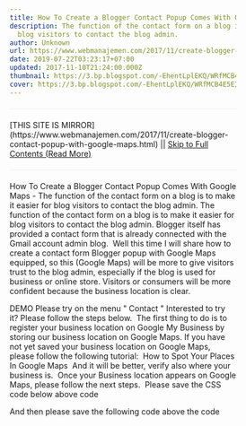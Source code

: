 ```yaml
---
title: How To Create a Blogger Contact Popup Comes With Google Maps
description: The function of the contact form on a blog is to make it easier for
  blog visitors to contact the blog admin.
author: Unknown
url: https://www.webmanajemen.com/2017/11/create-blogger-contact-popup-with-google-maps.html
date: 2019-07-22T03:23:17+07:00
updated: 2017-11-10T21:24:00.000Z
thumbnail: https://3.bp.blogspot.com/-EhentLplEKQ/WRfMCB4E5EI/AAAAAAAArEc/Lnhdwufv5_UfBY2yXZZEu34LmZ9OMAMoACLcB/s1600/Screenshot_1_1.jpg
cover: https://3.bp.blogspot.com/-EhentLplEKQ/WRfMCB4E5EI/AAAAAAAArEc/Lnhdwufv5_UfBY2yXZZEu34LmZ9OMAMoACLcB/s1600/Screenshot_1_1.jpg
---
```


<hr/> [THIS SITE IS MIRROR](https://www.webmanajemen.com/2017/11/create-blogger-contact-popup-with-google-maps.html) || <a href="https://www.webmanajemen.com/2017/11/create-blogger-contact-popup-with-google-maps.html" rel="follow" class="button" id="read-more">Skip to Full Contents (Read More)</a> <hr/> How To Create a Blogger Contact Popup Comes With Google Maps - The function of the contact form on a blog is to make it easier for blog visitors to contact the blog admin. The function of the contact form on a blog is to make it easier for blog visitors to contact the blog admin. Blogger itself has provided a contact form that is already connected with the Gmail account admin blog. 
Well this time I will share how to create a contact form Blogger popup with Google Maps equipped, so this (Google Maps) will be more to give visitors trust to the blog admin, especially if the blog is used for business or online store. Visitors or consumers will be more confident because the business location is clear. 

DEMO
Please try on the menu " Contact "
Interested to try it? Please follow the steps below. 
The first thing to do is to register your business location on Google My Business by storing our business location on Google Maps. If you have not yet saved your business location on Google Maps, please follow the following tutorial: 
How to Spot Your Places In Google Maps 
And it will be better, verify also where your business is. 
Once your Business location appears on Google Maps, please follow the next steps. 
Please save the CSS code below above</head> code 

<style type='text/css'>
/*<![CDATA[*/
*{-webkit-box-sizing:border-box;-moz-box-sizing:border-box;box-sizing:border-box}
.container,.container-fluid{margin-right:auto;margin-left:auto}
.contact_right form,.container,.container-fluid{padding-left:15px;padding-right:15px}
.btn,.contact-form-button.contact-form-button-submit{white-space:nowrap;vertical-align:middle;cursor:pointer}
.contact_right img.icon{position:absolute;top:-2px;left:0;border:0}
.row{margin-right:-15px;margin-left:-15px}
#maps-contact{font-size:14px;position:fixed;top:-10000px;left:-10000px;background:#fff;z-index:9999;opacity:0;height:0;overflow-y:auto;overflow-x:hidden}
#maps-contact .container{padding-bottom:20px}
.maps-contact-map{margin-bottom:15px;height:378px}
.contact-form-button.contact-form-button-submit{background-color:#ff7600;-webkit-border-radius:0;-moz-border-radius:0;color:#fff;float:right!important;display:inline-block;padding:6px 12px;margin-bottom:0;font-size:14px;font-weight:400;line-height:1.428571429;text-align:center;background-image:none;border:1px solid transparent;border-radius:0;-webkit-user-select:none;-moz-user-select:none;-ms-user-select:none;-o-user-select:none;user-select:none}
#ContactForm1_contact-form-error-message,#ContactForm1_contact-form-success-message{width:100%;margin-top:-15px;text-align:left}
#maps-contact p{margin:0 0 10px;font-weight:lighter;position:relative}
#maps-contact p.address{padding-left:27px}
.col-md-4,.col-md-8{position:relative;min-height:1px;padding-right:15px;padding-left:15px}
.btn,.form-control{padding:6px 12px;font-size:14px;line-height:1.42857143;background-image:none}
.clearfix:after,.clearfix:before,.container:after,.container:before,.form-horizontal .form-group:after,.form-horizontal .form-group:before,.row:after,.row:before{display:table;content:" "}
,.clearfix:after,.container:after,.form-horizontal .form-group:after,.row:after{clear:both}
.txt_orange{color:#e67e22}
.form-horizontal .form-group{margin-right:-15px;margin-left:-15px}
.form-group{margin-bottom:15px}
.form-control{display:block;width:100%;height:34px;color:#555;background-color:#fff;border:1px solid #ccc;border-radius:0;-webkit-box-shadow:none;box-shadow:none;-webkit-transition:border-color ease-in-out .15s,-webkit-box-shadow ease-in-out .15s;-o-transition:border-color ease-in-out .15s,box-shadow ease-in-out .15s;transition:border-color ease-in-out .15s,box-shadow ease-in-out .15s}
.pull-right{float:right!important}
.btn{display:inline-block;margin-bottom:0;font-weight:400;text-align:center;-ms-touch-action:manipulation;touch-action:manipulation;-webkit-user-select:none;-moz-user-select:none;-ms-user-select:none;user-select:none;border:1px solid transparent;}
.btn-orange{background-color:#ff7600;border-bottom:2px solid #d35400;-webkit-border-radius:0;-moz-border-radius:0;border-radius:0;color:#fff}
.btn-orange.active,.btn-orange:active,.btn-orange:focus,.btn-orange:hover{background-color:#d35400;color:#fff;outline:0}
.form-control:focus{border-color:#66afe9;outline:0;-webkit-box-shadow:inset 0 1px 1px rgba(0,0,0,.075),0 0 8px rgba(102,175,233,.6);box-shadow:inset 0 1px 1px rgba(0,0,0,.075),0 0 8px rgba(102,175,233,.6)}
.form-control::-moz-placeholder{color:#999;opacity:1}
.form-control:-ms-input-placeholder{color:#999}
.form-control::-webkit-input-placeholder{color:#999}
.form-control::-ms-expand{background-color:transparent;border:0}
.contact-line-header{margin-top:100px;margin-bottom:80px}
.head_contact{padding-bottom:50px;margin-bottom:0}
.text-center{text-align:center}
.team_hr_left{margin-right:30px;margin-left:15px}
.team_hr_right {margin-left: 30px;}
.team_hr{border:1px solid #fff;width:39.5%}
.team_hr,.thumb-overlay a{float:left}
.hr_gray{border:1px solid #ccc}
hr{margin-top:20px;margin-bottom:20px;border:0;border-top:1px solid #eee;height:0;-webkit-box-sizing:content-box;-moz-box-sizing:content-box;box-sizing:content-box}
.contact-line-header .head-txt{font-size:22px;margin-top:8px;font-weight:lighter}
.txt_darkgrey{color:#333}
.hide_contact{position:absolute;top:30px;right:35px;color:#333;font-size:40px;width:20px;height:20px;line-height:20px;text-align:center;text-decoration:none}
@media (min-width:768px){.container{width:750px}
}@media (min-width:992px){.container{width:970px}
.col-md-8{width:66.66666667%;float:left}
.col-md-4{width:33.33333333%;float:left}
}@media (min-width:1200px){.container{width:1170px}
}/*]]>*/
</style>


And then please save the following code above the code </body> 

        <div id='maps-contact'>
            <div class='container'>
                <div class='row'>
                    <div class='contact-line-header head_contact'>
                        <div class='text-center'>
                            <div class='head-txt'>CONTACT US</div>
                        </div>
                    </div>
                    <div class='col-md-8'>
                        <div class='maps-contact-map' id='map'> </div>
                        <div class='clearfix'/>
                    </div>
                    <div class='col-md-4 contact_right'>
                        <p>Lorem ipsum dolor sit amet, consectetu adipiscing elit pendisse as a molesti.</p>
                        <p class='address'><img alt='icon 1' class='icon' src='https://2.bp.blogspot.com/-7FIRV2qQHxA/WRGcfU4j65I/AAAAAAAArAo/bVPKUot_Cn0gEuzDbtkphHoI0ctErudlgCLcB/s1600/location.png'/>Perum Pesona Estetika A-27, Cikembulan, Sidamulih, Pangandaran, Jawa Barat 46396</p>
                        <p class='address'><img alt='icon 2' class='icon' src='https://2.bp.blogspot.com/-fQq-K9ycuq4/WRGdJa_iBmI/AAAAAAAArAw/5ZaAQGxPcqE5OJu5qIoi63OloSj3dAIjQCLcB/s1600/phone1.png'/> 090-080-0110</p>
                        <p class='address'><img alt='icon 3' class='icon' src='https://3.bp.blogspot.com/-nEFHMx1Y4g0/WRL8qxYcHQI/AAAAAAAArC0/jOOKuwbLaFoU7NbSk-ncOIoFXqZAnF0kgCLcB/s1600/clock.png'/>Monday - Sunday, 09.00 - 18.00</p>
                        <form class='form-horizontal' name='contact-form'>
                            <div class='form-group'>
                                <input class='form-control' id='ContactForm1_contact-form-name' name='name' placeholder='Your Name...' type='text' value=''/>
                            </div>
                            <div class='form-group'>
                                <input class='form-control' id='ContactForm1_contact-form-email' name='email' placeholder='Your Email...' type='email' value=''/>
                            </div>
                            <div class='form-group'>
                                <textarea class='form-control' id='ContactForm1_contact-form-email-message' name='email-message' placeholder='Write down your message...' style='height: 130px;'/>
                            </div>
                            <button class='btn btn-orange pull-right' id='ContactForm1_contact-form-submit' type='button'>SEND</button><br/>
                            <div style='max-width: 240px; text-align: left; width: 100%;'>
<div id='ContactForm1_contact-form-error-message'>
</div>
<div id='ContactForm1_contact-form-success-message'>
</div>
</div>
                        </form>
                          
                    </div>
                </div><!-- /.row -->
            </div><!-- /.container -->
<a class='hide_contact' href='javascript:void' onclick='hideContact()' title='Close Contact'>&amp;times;</a>
        </div>
<script>
//<![CDATA[
function showContact() {
var o = document.getElementById("maps-contact");
o.style.opacity = "1";o.style.top = "0";o.style.left = "0";o.style.bottom = "0";o.style.right = "0";o.style.height = "100%";
};
function hideContact() {
var o = document.getElementById("maps-contact");
o.style.opacity = "0";o.style.top = "-10000px";o.style.left = "-10000px";o.style.height = "0";
};
// load google map
        var script = document.createElement('script');
        script.type = 'text/javascript';
        script.src = 'https://maps.googleapis.com/maps/api/js?key=AIzaSyCTbFF2Os0UkPBdJ7xPZo3m6Z-a8QyklPU&v=3.exp&sensor=false&' +
            'callback=initialize';
        document.body.appendChild(script);
function initialize() {
  var myLatlng = new google.maps.LatLng(-7.677432, 108.615916);
    var mapOptions = {
      zoom: 14,
      center: myLatlng
    };
    var map = new google.maps.Map(document.getElementById('map'),  mapOptions);
    var marker = new google.maps.Marker({
    position: myLatlng,
    map: map
  });
}//]]>
</script>
<script src='https://www.blogger.com/static/v1/widgets/2271878333-widgets.js' type='text/javascript'/>
<script type='text/javascript'>
//<![CDATA[
if (typeof(BLOG_attachCsiOnload) != 'undefined' && BLOG_attachCsiOnload != null) { window['blogger_templates_experiment_id'] = "templatesV1";window['blogger_blog_id'] = '2552749739771124482';BLOG_attachCsiOnload(''); }_WidgetManager._Init('//www.blogger.com/rearrange?blogID\x3d2552749739771124482','//kompibarru.blogspot.com/','2552749739771124482');
_WidgetManager._RegisterWidget('_ContactFormView', new _WidgetInfo('ContactForm1', 'footer1', null, document.getElementById('ContactForm1'), {'contactFormMessageSendingMsg': 'Sending...', 'contactFormMessageSentMsg': 'Your message has been sent.', 'contactFormMessageNotSentMsg': 'Message could not be sent. Please try again later.', 'contactFormInvalidEmailMsg': 'A valid email address is required.', 'contactFormEmptyMessageMsg': 'Message field cannot be empty.', 'title': 'Contact Form', 'blogId': '2552749739771124482', 'contactFormNameMsg': 'Name', 'contactFormEmailMsg': 'Email', 'contactFormMessageMsg': 'Message', 'contactFormSendMsg': 'Send', 'submitUrl': 'https://www.blogger.com/contact-form.do'}, 'displayModeFull'));
//]]>
</script>


What I mark yellow please adjust. 
For code -7.677432, 108.615916 is the code of latitude and longitude of your location.Please replace with your location code, to get it please right click on your location in Google Maps then click What's here? Then a box will appear at the bottom. Please copy the code similar to the code. 

Code 2552749739771124482 please replace with your Blog ID code and //kompibarru.blogspot.com/ please replace with your blog domain. 
Then use the following code to display the contact form, can be stored in the menu or where I like you. 
<a href='javascript:void' onclick='showContact()'>CONTACT</a>
Done and good luck .... <hr/> [THIS SITE IS MIRROR](https://www.webmanajemen.com/2017/11/create-blogger-contact-popup-with-google-maps.html) || <a href="https://www.webmanajemen.com/2017/11/create-blogger-contact-popup-with-google-maps.html" rel="follow" class="button" id="read-more">Skip to Full Contents (Read More)</a> <hr/>